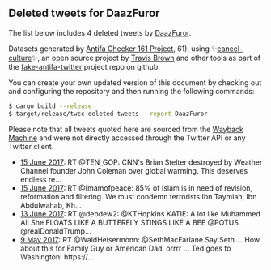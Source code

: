 ## Deleted tweets for DaazFuror

The list below includes 4 deleted tweets by
[DaazFuror](https://twitter.com/DaazFuror).



Datasets generated by [Antifa Checker 161 Project](https://twitter.com/antifacheck161), 61), using ✨[cancel-culture](https://github.com/travisbrown/cancel-culture)✨, an open source project by 
[Travis Brown](https://twitter.com/travisbrown) and other tools as part of the 
[fake-antifa-twitter](https://github.com/antifacheck161/fake-antifa-twitter) project repo on github.

You can create your own updated version of this document by checking out and configuring the
repository and then running the following commands:

```bash
$ cargo build --release
$ target/release/twcc deleted-tweets --report DaazFuror
```

Please note that all tweets quoted here are sourced from the
[Wayback Machine](https://web.archive.org) and were not directly accessed through the Twitter API or
any Twitter client.

* [15 June 2017](https://web.archive.org/web/20170615221814/https://twitter.com/DaazFuror/status/875477577262968833): RT @TEN_GOP: CNN's Brian Stelter destroyed by Weather Channel founder John Coleman over global warming. This deserves endless re…  <!--875477577262968833-->
* [15 June 2017](https://web.archive.org/web/20170615011845/https://twitter.com/DaazFuror/status/875160617883115520): RT @Imamofpeace: 85% of Islam is in need of revision, reformation and filtering. We must condemn terrorists:Ibn Taymiah, Ibn Abdulwahab, Kh… <!--875160617883115520-->
* [13 June 2017](https://web.archive.org/web/20170613003056/https://twitter.com/DaazFuror/status/874423808710459392): RT @debdew2: @KTHopkins KATIE: A lot like Muhammed Ali She FLOATS LIKE A BUTTERFLY STINGS LIKE A BEE @POTUS @realDonaldTrump…  <!--874423808710459392-->
* [ 9 May 2017](https://web.archive.org/web/20170509202832/https://twitter.com/DaazFuror/status/862041619301777408): RT @WaldHeisermonn: @SethMacFarlane  Say Seth ... How about this for Family Guy or American Dad, orrrr ... Ted goes to Washington! https://… <!--862041619301777408-->
